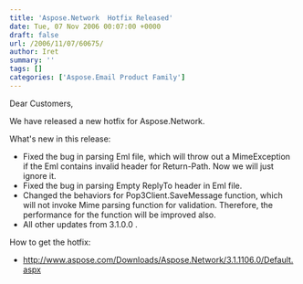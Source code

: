 ```yaml
---
title: 'Aspose.Network  Hotfix Released'
date: Tue, 07 Nov 2006 00:07:00 +0000
draft: false
url: /2006/11/07/60675/
author: Iret
summary: ''
tags: []
categories: ['Aspose.Email Product Family']
---
```


Dear Customers,

We have released a new hotfix for Aspose.Network.

What's new in this release:

*   Fixed the bug in parsing Eml file, which will throw out a MimeException if the Eml contains invalid header for Return-Path. Now we will just ignore it.
*   Fixed the bug in parsing Empty ReplyTo header in Eml file.
*   Changed the behaviors for Pop3Client.SaveMessage function, which will not invoke Mime parsing function for validation. Therefore, the performance for the function will be improved also.
*   All other updates from 3.1.0.0 .

How to get the hotfix:

*   http://www.aspose.com/Downloads/Aspose.Network/3.1.1106.0/Default.aspx








